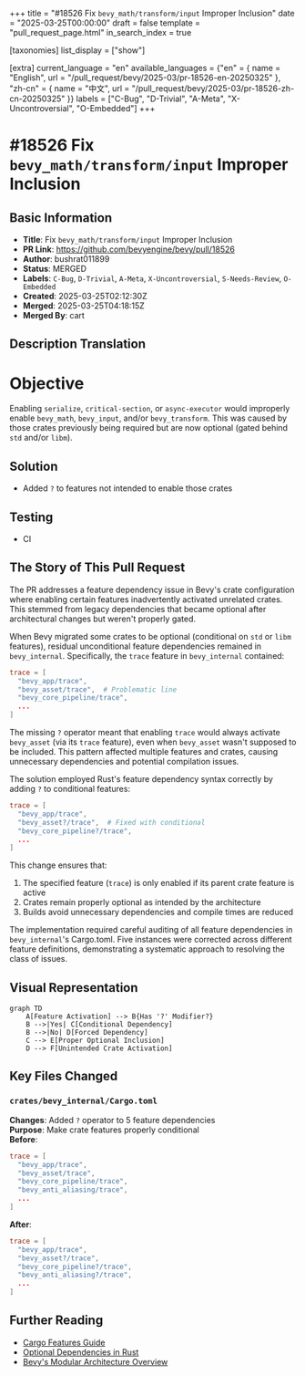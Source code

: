 +++
title = "#18526 Fix `bevy_math/transform/input` Improper Inclusion"
date = "2025-03-25T00:00:00"
draft = false
template = "pull_request_page.html"
in_search_index = true

[taxonomies]
list_display = ["show"]

[extra]
current_language = "en"
available_languages = {"en" = { name = "English", url = "/pull_request/bevy/2025-03/pr-18526-en-20250325" }, "zh-cn" = { name = "中文", url = "/pull_request/bevy/2025-03/pr-18526-zh-cn-20250325" }}
labels = ["C-Bug", "D-Trivial", "A-Meta", "X-Uncontroversial", "O-Embedded"]
+++

# #18526 Fix `bevy_math/transform/input` Improper Inclusion

## Basic Information
- **Title**: Fix `bevy_math/transform/input` Improper Inclusion
- **PR Link**: https://github.com/bevyengine/bevy/pull/18526
- **Author**: bushrat011899
- **Status**: MERGED
- **Labels**: `C-Bug`, `D-Trivial`, `A-Meta`, `X-Uncontroversial`, `S-Needs-Review`, `O-Embedded`
- **Created**: 2025-03-25T02:12:30Z
- **Merged**: 2025-03-25T04:18:15Z
- **Merged By**: cart

## Description Translation
# Objective

Enabling `serialize`, `critical-section`, or `async-executor` would improperly enable `bevy_math`, `bevy_input`, and/or `bevy_transform`. This was caused by those crates previously being required but are now optional (gated behind `std` and/or `libm`).

## Solution

- Added `?` to features not intended to enable those crates

## Testing

- CI


## The Story of This Pull Request

The PR addresses a feature dependency issue in Bevy's crate configuration where enabling certain features inadvertently activated unrelated crates. This stemmed from legacy dependencies that became optional after architectural changes but weren't properly gated.

When Bevy migrated some crates to be optional (conditional on `std` or `libm` features), residual unconditional feature dependencies remained in `bevy_internal`. Specifically, the `trace` feature in `bevy_internal` contained:

```toml
trace = [
  "bevy_app/trace",
  "bevy_asset/trace",  # Problematic line
  "bevy_core_pipeline/trace",
  ...
]
```

The missing `?` operator meant that enabling `trace` would always activate `bevy_asset` (via its `trace` feature), even when `bevy_asset` wasn't supposed to be included. This pattern affected multiple features and crates, causing unnecessary dependencies and potential compilation issues.

The solution employed Rust's feature dependency syntax correctly by adding `?` to conditional features:

```toml
trace = [
  "bevy_app/trace",
  "bevy_asset?/trace",  # Fixed with conditional
  "bevy_core_pipeline?/trace",
  ...
]
```

This change ensures that:
1. The specified feature (`trace`) is only enabled if its parent crate feature is active
2. Crates remain properly optional as intended by the architecture
3. Builds avoid unnecessary dependencies and compile times are reduced

The implementation required careful auditing of all feature dependencies in `bevy_internal`'s Cargo.toml. Five instances were corrected across different feature definitions, demonstrating a systematic approach to resolving the class of issues.

## Visual Representation

```mermaid
graph TD
    A[Feature Activation] --> B{Has '?' Modifier?}
    B -->|Yes| C[Conditional Dependency]
    B -->|No| D[Forced Dependency]
    C --> E[Proper Optional Inclusion]
    D --> F[Unintended Crate Activation]
```

## Key Files Changed

### `crates/bevy_internal/Cargo.toml`
**Changes**: Added `?` operator to 5 feature dependencies  
**Purpose**: Make crate features properly conditional  
**Before**:
```toml
trace = [
  "bevy_app/trace",
  "bevy_asset/trace",
  "bevy_core_pipeline/trace",
  "bevy_anti_aliasing/trace",
  ...
]
```
**After**:
```toml
trace = [
  "bevy_app/trace",
  "bevy_asset?/trace",
  "bevy_core_pipeline?/trace",
  "bevy_anti_aliasing?/trace",
  ...
]
```

## Further Reading
- [Cargo Features Guide](https://doc.rust-lang.org/cargo/reference/features.html)
- [Optional Dependencies in Rust](https://doc.rust-lang.org/cargo/reference/features.html#optional-dependencies)
- [Bevy's Modular Architecture Overview](https://bevyengine.org/learn/book/getting-started/ecs/)